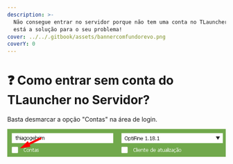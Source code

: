```yaml
---
description: >-
  Não consegue entrar no servidor porque não tem uma conta no TLauncher? Aqui
  está a solução para o seu problema!
cover: ../../.gitbook/assets/bannercomfundorevo.png
coverY: 0
---
```


# ❓ Como entrar sem conta do TLauncher no Servidor?

Basta desmarcar a opção "Contas" na área de login.

![](<../../.gitbook/assets/image (1) (1) (1) (1).png>)

